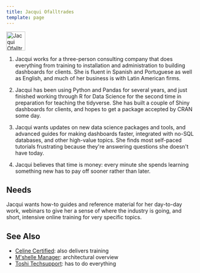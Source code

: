 ```yaml
---
title: Jacqui Ofalltrades
template: page
---
```


<p>
  <img class="title" src="@root/files/learner-personas/jacqui-ofalltrades.png" alt="Jacqui Ofalltrades" width="50" />
</p>

1. Jacqui works for a three-person consulting company that does everything from
   training to installation and administration to building dashboards for
   clients. She is fluent in Spanish and Portuguese as well as English, and much
   of her business is with Latin American firms.

2. Jacqui has been using Python and Pandas for several years, and just finished
   working through R for Data Science for the second time in preparation for
   teaching the tidyverse. She has built a couple of Shiny dashboards for
   clients, and hopes to get a package accepted by CRAN some day.

3. Jacqui wants updates on new data science packages and tools, and advanced
   guides for making dashboards faster, integrated with no-SQL databases, and
   other high-value topics. She finds most self-paced tutorials frustrating
   because they're answering questions she doesn't have today.

4. Jacqui believes that time is money: every minute she spends learning
   something new has to pay off sooner rather than later.

## Needs

Jacqui wants how-to guides and reference material for her day-to-day work,
webinars to give her a sense of where the industry is going, and short,
intensive online training for very specific topics.

## See Also

-   [Celine Certified](../celine-certified): also delivers training
-   [M'shelle Manager](../mshelle-manager): architectural overview
-   [Toshi Techsupport](../toshi-techsupport/): has to do everything
